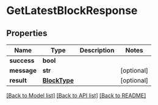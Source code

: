 # GetLatestBlockResponse

## Properties
Name | Type | Description | Notes
------------ | ------------- | ------------- | -------------
**success** | **bool** |  | 
**message** | **str** |  | [optional] 
**result** | [**BlockType**](BlockType.md) |  | [optional] 

[[Back to Model list]](../README.md#documentation-for-models) [[Back to API list]](../README.md#documentation-for-api-endpoints) [[Back to README]](../README.md)


